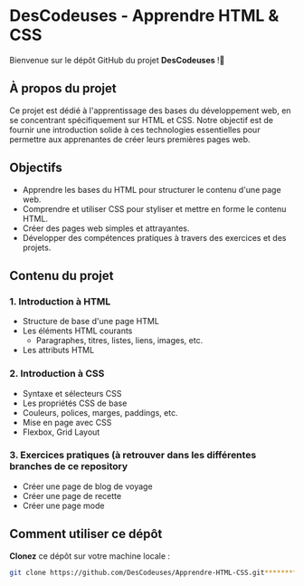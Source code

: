 # DesCodeuses - Apprendre HTML & CSS
Bienvenue sur le dépôt GitHub du projet **DesCodeuses** !🚀

## À propos du projet

Ce projet est dédié à l'apprentissage des bases du développement web, en se concentrant spécifiquement sur HTML et CSS. Notre objectif est de fournir une introduction solide à ces technologies essentielles pour permettre aux apprenantes de créer leurs premières pages web.

## Objectifs

- Apprendre les bases du HTML pour structurer le contenu d'une page web.
- Comprendre et utiliser CSS pour styliser et mettre en forme le contenu HTML.
- Créer des pages web simples et attrayantes.
- Développer des compétences pratiques à travers des exercices et des projets.

## Contenu du projet

### 1. Introduction à HTML

- Structure de base d'une page HTML
- Les éléments HTML courants
    - Paragraphes, titres, listes, liens, images, etc.
- Les attributs HTML

### 2. Introduction à CSS

- Syntaxe et sélecteurs CSS
- Les propriétés CSS de base
- Couleurs, polices, marges, paddings, etc.
- Mise en page avec CSS
- Flexbox, Grid Layout

### 3. Exercices pratiques (à retrouver dans les différentes branches de ce repository

- Créer une page de blog de voyage
- Créer une page de recette
- Créer une page mode

## Comment utiliser ce dépôt

**Clonez** ce dépôt sur votre machine locale :
   ```bash
   git clone https://github.com/DesCodeuses/Apprendre-HTML-CSS.git*********






